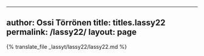 
---
author: Ossi Törrönen
title: titles.lassy22
permalink: /lassy22/
layout: page
---
{% translate_file _lassyt/lassy22/lassy22.md %}